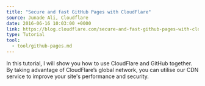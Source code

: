 ```yaml
---
title: "Secure and fast GitHub Pages with CloudFlare"
source: Junade Ali, Cloudflare
date: 2016-06-16 10:03:00 +0000
link: https://blog.cloudflare.com/secure-and-fast-github-pages-with-cloudflare/
type: Tutorial
tool:
  - tool/github-pages.md 
---
```

In this tutorial, I will show you how to use CloudFlare and GitHub together. By taking advantage of CloudFlare’s global network, you can utilise our CDN service to improve your site's performance and security.





